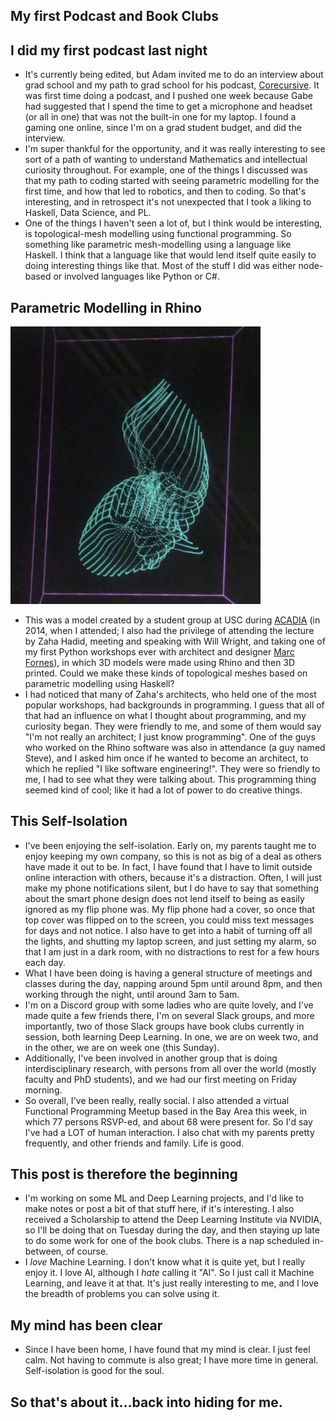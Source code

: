 ## My first Podcast and Book Clubs

## I did my first podcast last night
- It's currently being edited, but Adam invited me to do an interview about grad school and my path to grad school
  for his podcast, [Corecursive](https://corecursive.com/category/podcast/). It was first time doing a podcast,
  and I pushed one week because Gabe had suggested that I spend the time to get a microphone and headset (or all in one)
  that was not the built-in one for my laptop. I found a gaming one online, since I'm on a grad student budget,
  and did the interview. 
- I'm super thankful for the opportunity, and it was really interesting to see sort of a path of wanting to understand
  Mathematics and intellectual curiosity throughout. For example, one of the things I discussed was that my path to
  coding started with seeing parametric modelling for the first time, and how that led to robotics, and then to coding.
  So that's interesting, and in retrospect it's not unexpected that I took a liking to Haskell, Data Science, and PL.
- One of the things I haven't seen a lot of, but I think would be interesting, is topological-mesh modelling using functional 
  programming. So something like parametric mesh-modelling using a language like Haskell. I think that a language like that
  would lend itself quite easily to doing interesting things like that. Most of the stuff I did was either node-based
  or involved languages like Python or C#.
  
## Parametric Modelling in Rhino
  
<img src="/images/AAAI_small/fishtopos.png" width="400">

- This was a model created by a student group at USC during [ACADIA](https://news.usc.edu/70069/attendance-at-acadia-architecture-conference-soars/) (in 2014, when I attended; I also had the privilege of attending the lecture by 
Zaha Hadid, meeting and speaking with Will Wright, and taking one of my first Python workshops ever with architect
and designer [Marc Fornes](https://theverymany.com/)), in which 3D models were made using Rhino and then
  3D printed. Could we make these kinds of topological meshes based on parametric modelling using Haskell?
- I had noticed that many of Zaha's architects, who held one of the most popular workshops, had backgrounds in 
 programming. I guess that all of that had an influence on what I thought about programming, and my curiosity began.
 They were friendly to me, and some of them would say "I'm not really an architect; I just know programming". One of
 the guys who worked on the Rhino software was also in attendance (a guy named Steve), and I asked him once if he 
 wanted to become an architect, to which he replied "I like software engineering!". They were so friendly to me,
 I had to see what they were talking about. This programming thing seemed kind of cool; like it had a lot of power to
 do creative things.

## This Self-Isolation
- I've been enjoying the self-isolation. Early on, my parents taught me to enjoy keeping my own company, so this is not
  as big of a deal as others have made it out to be. In fact, I have found that I have to limit outside online interaction
  with others, because it's a distraction. Often, I will just make my phone notifications silent, but I do have to say that
  something about the smart phone design does not lend itself to being as easily ignored as my flip phone was. My flip phone
  had a cover, so once that top cover was flipped on to the screen, you could miss text messages for days and not notice.
  I also have to get into a habit of turning off all the lights, and shutting my laptop screen, and just setting my alarm,
  so that I am just in a dark room, with no distractions to rest for a few hours each day.
- What I have been doing is having a general structure of meetings and classes
  during the day, napping around 5pm until around 8pm, and then working through the night, until around 3am to 5am.
- I'm on a Discord group with some ladies who are quite lovely, and I've made quite a few friends there, I'm on several
  Slack groups, and more importantly, two of those Slack groups have book clubs currently in session, both learning 
  Deep Learning. In one, we are on week two, and in the other, we are on week one (this Sunday).
- Additionally, I've been involved in another group that is doing interdisciplinary research, with persons from all
  over the world (mostly faculty and PhD students), and we had our first meeting on Friday morning. 
- So overall, I've been really, really social. I also attended a virtual Functional Programming Meetup based in the Bay
  Area this week, in which 77 persons RSVP-ed, and about 68 were present for. So I'd say I've had a LOT of human interaction.
  I also chat with my parents pretty frequently, and other friends and family. Life is good.
  
## This post is therefore the beginning
- I'm working on some ML and Deep Learning projects, and I'd like to make notes or post a bit of that stuff here, if
  it's interesting. I also received a Scholarship to attend the Deep Learning Institute via NVIDIA, so I'll be doing
  that on Tuesday during the day, and then staying up late to do some work for one of the book clubs. There is a nap 
  scheduled in-between, of course.
- I *love* Machine Learning. I don't know what it is quite yet, but I really enjoy it. I love AI, although I *hate*
  calling it "AI". So I just call it Machine Learning, and leave it at that. It's just really interesting to me,
  and I love the breadth of problems you can solve using it. 
  
## My mind has been clear
- Since I have been home, I have found that my mind is clear. I just feel calm. Not having to
  commute is also great; I have more time in general. Self-isolation is good for the soul. 
  
## So that's about it...back into hiding for me. 

